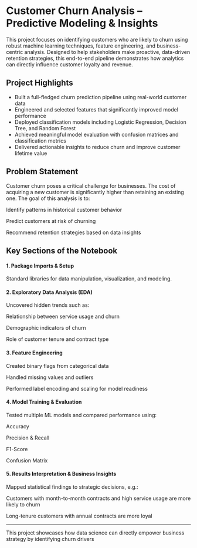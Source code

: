 # Customer Churn Analysis – Predictive Modeling & Insights
This project focuses on identifying customers who are likely to churn using robust machine learning techniques, feature engineering, and business-centric analysis. Designed to help stakeholders make proactive, data-driven retention strategies, this end-to-end pipeline demonstrates how analytics can directly influence customer loyalty and revenue.

## Project Highlights
- Built a full-fledged churn prediction pipeline using real-world customer data
- Engineered and selected features that significantly improved model performance
- Deployed classification models including Logistic Regression, Decision Tree, and Random Forest
- Achieved meaningful model evaluation with confusion matrices and classification metrics
- Delivered actionable insights to reduce churn and improve customer lifetime value

## Problem Statement
Customer churn poses a critical challenge for businesses. The cost of acquiring a new customer is significantly higher than retaining an existing one. The goal of this analysis is to:

Identify patterns in historical customer behavior

Predict customers at risk of churning

Recommend retention strategies based on data insights

## Key Sections of the Notebook
#### 1. Package Imports & Setup
Standard libraries for data manipulation, visualization, and modeling.

#### 2. Exploratory Data Analysis (EDA)
Uncovered hidden trends such as:

Relationship between service usage and churn

Demographic indicators of churn

Role of customer tenure and contract type

#### 3. Feature Engineering
Created binary flags from categorical data

Handled missing values and outliers

Performed label encoding and scaling for model readiness

#### 4. Model Training & Evaluation
Tested multiple ML models and compared performance using:

Accuracy

Precision & Recall

F1-Score

Confusion Matrix

#### 5. Results Interpretation & Business Insights
Mapped statistical findings to strategic decisions, e.g.:

Customers with month-to-month contracts and high service usage are more likely to churn

Long-tenure customers with annual contracts are more loyal

----------------------------------------------------------------------------------------------------------
This project showcases how data science can directly empower business strategy by identifying churn drivers

